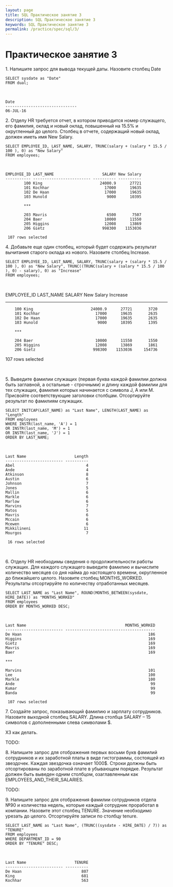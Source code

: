 ```yaml
---
layout: page
title: SQL Практическое занятие 3
description: SQL Практическое занятие 3
keywords: SQL Практическое занятие 3
permalink: /practice/spec/sql/3/
---
```


# Практическое занятие 3

1\. Напишите запрос для вывода текущей даты. Назовите столбец Date

    SELECT sysdate as "Date"
    FROM dual;

<br/>

    Date
    -------------------------------
    06-JUL-16

2\. Отделу HR требуется отчет, в котором приводится номер служащего, его фамилия, оклад и новый оклад, повышенный на 15.5% и округленный до целого. Столбец в отчете, содержащий новый оклад, должен иметь имя New Salary.

    SELECT EMPLOYEE_ID, LAST_NAME, SALARY, TRUNC(salary + (salary * 15.5 / 100 ), 0) as "New Salary"
    FROM employees;

<br/>

    EMPLOYEE_ID LAST_NAME                     SALARY New Salary
    ----------- ------------------------- ---------- ----------
            100 King                         24000.9      27721
            101 Kochhar                        17000      19635
            102 De Haan                        17000      19635
            103 Hunold                          9000      10395

            ***

            203 Mavris                          6500       7507
            204 Baer                           10000      11550
            205 Higgins                        12008      13869
            206 Gietz                         998300    1153036

     107 rows selected

4\. Добавьте еще один столбец, который будет содержать результат вычитания старого оклада из нового. Назовите столбец Increase.

    SELECT EMPLOYEE_ID, LAST_NAME, SALARY, TRUNC(salary + (salary * 15.5 / 100 ), 0) as "New Salary", TRUNC((TRUNC(salary + (salary * 15.5 / 100 ), 0) - salary), 0) as "Increase"
    FROM employees;

<br/>

EMPLOYEE_ID LAST_NAME SALARY New Salary Increase

---

        100 King                         24000.9      27721       3720
        101 Kochhar                        17000      19635       2635
        102 De Haan                        17000      19635       2635
        103 Hunold                          9000      10395       1395

        ***

        204 Baer                           10000      11550       1550
        205 Higgins                        12008      13869       1861
        206 Gietz                         998300    1153036     154736

107 rows selected

<br/>

5\. Выведите фамилии служащих (первая буква каждой фамилии должна быть заглавной, а остальные - строчными) и длину каждой фамилии для тех служащих, фамилия которых начинается с символа J, A или M. Присвойте соответствующие заголовки столбцам. Отсортируйте результат по фамилиям служащих.

    SELECT INITCAP(LAST_NAME) as "Last Name", LENGTH(LAST_NAME) as "Length"
    FROM employees
    WHERE INSTR(last_name, 'A') = 1
    OR INSTR(last_name, 'M') = 1
    OR INSTR(last_name, 'J') = 1
    ORDER BY LAST_NAME;

<br/>

    Last Name                     Length
    ------------------------- ----------
    Abel                               4
    Ande                               4
    Atkinson                           8
    Austin                             6
    Johnson                            7
    Jones                              5
    Mallin                             6
    Markle                             6
    Marlow                             6
    Marvins                            7
    Matos                              5
    Mavris                             6
    Mccain                             6
    Mcewen                             6
    Mikkilineni                       11
    Mourgos                            7

     16 rows selected

<br/>

6\. Отделу HR необходимы сведения о продолжительности работы служащих. Для каждого служащего выведите фамилию и вычислите количество месяцев со дня найма до настоящего времени, округленное до ближайшего целого. Назовите столбец MONTHS_WORKED. Результаты отсортируйте по количеству отработанных месяцев.

    SELECT LAST_NAME as "Last Name", ROUND(MONTHS_BETWEEN(sysdate, HIRE_DATE)) as "MONTHS_WORKED"
    FROM employees
    ORDER BY MONTHS_WORKED DESC;

<br/>

    Last Name                                           MONTHS_WORKED
    ------------------------- ---------------------------------------
    De Haan                                                       186
    Higgins                                                       169
    Gietz                                                         169
    Mavris                                                        169
    Baer                                                          169

    ***

    Marvins                                                       101
    Lee                                                           100
    Markle                                                        100
    Ande                                                           99
    Kumar                                                          99
    Banda                                                          99

     107 rows selected

7\. Создайте запрос, показывающий фамилию и зарплату сотрудников. Назовите выходной столбец SALARY. Длина столбца SALARY – 15 символов с дополненными слева символами \$.

ХЗ как делать.

TODO:

8\. Напишите запрос для отображения первых восьми букв фамилий сотрудников и их заработной платы в виде гистограммы, состоящей из звездочек. Каждая звездочка означает 1000\$. Строки должны быть отсортированы по заработной плате в убывающем порядке. Результат должен быть выведен одним столбцом, озаглавленным как EMPLOYEES_AND_THEIR_SALARIES.

TODO:

9\. Напишите запрос для отображения фамилии сотрудников отдела №90 и количества недель, которые каждый сотрудник проработал в компании. Назовите этот столбец TENURE. Значение необходимо урезать до целого. Отсортируйте записи по столбцу tenure.

    SELECT LAST_NAME as "Last Name", (TRUNC((sysdate - HIRE_DATE) / 7)) as "TENURE"
    FROM employees
    WHERE DEPARTMENT_ID = 90
    ORDER BY "TENURE" DESC;

<br/>

    Last Name                     TENURE
    ------------------------- ----------
    De Haan                          807
    King                             681
    Kochhar                          563
